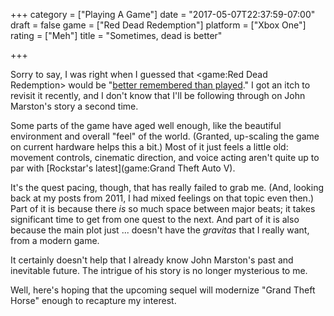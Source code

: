 +++
category = ["Playing A Game"]
date = "2017-05-07T22:37:59-07:00"
draft = false
game = ["Red Dead Redemption"]
platform = ["Xbox One"]
rating = ["Meh"]
title = "Sometimes, dead is better"

+++

Sorry to say, I was right when I guessed that <game:Red Dead Redemption> would be "[better remembered than played](%site.BaseURL%2014/05/07/rose-colored-redemption/)."  I got an itch to revisit it recently, and I don't know that I'll be following through on John Marston's story a second time.

Some parts of the game have aged well enough, like the beautiful environment and overall "feel" of the world.  (Granted, up-scaling the game on current hardware helps this a bit.)  Most of it just feels a little old: movement controls, cinematic direction, and voice acting aren't quite up to par with [Rockstar's latest](game:Grand Theft Auto V).

It's the quest pacing, though, that has really failed to grab me.  (And, looking back at my posts from 2011, I had mixed feelings on that topic even then.)  Part of it is because there <i>is</i> so much space between major beats; it takes significant time to get from one quest to the next.  And part of it is also because the main plot just ... doesn't have the <i>gravitas</i> that I really want, from a modern game.

It certainly doesn't help that I already know John Marston's past and inevitable future.  The intrigue of his story is no longer mysterious to me.

Well, here's hoping that the upcoming sequel will modernize "Grand Theft Horse" enough to recapture my interest.
